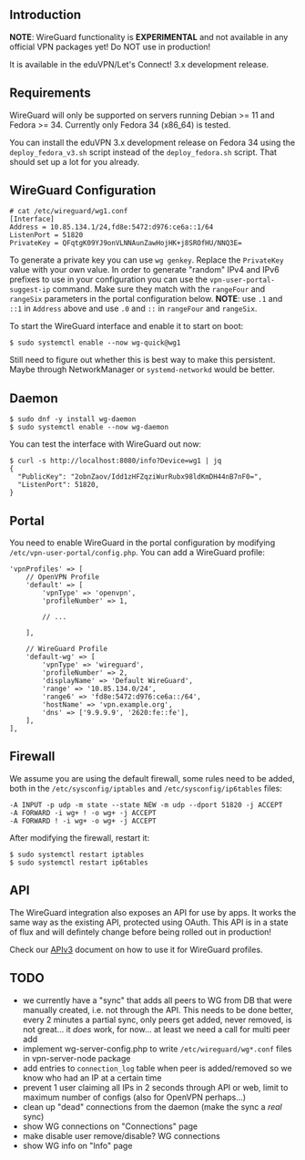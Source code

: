 ## Introduction

**NOTE**: WireGuard functionality is **EXPERIMENTAL** and not available in 
any official VPN packages yet! Do NOT use in production!

It is available in the eduVPN/Let's Connect! 3.x development release.

## Requirements

WireGuard will only be supported on servers running Debian >= 11 and 
Fedora >= 34. Currently only Fedora 34 (x86_64) is tested.

You can install the eduVPN 3.x development release on Fedora 34 using the 
`deploy_fedora_v3.sh` script instead of the `deploy_fedora.sh` script. That 
should set up a lot for you already.

## WireGuard Configuration

```
# cat /etc/wireguard/wg1.conf 
[Interface]
Address = 10.85.134.1/24,fd8e:5472:d976:ce6a::1/64
ListenPort = 51820
PrivateKey = QFqtgK09YJ9onVLNNAunZawHojHK+j8SROfHU/NNQ3E=
```

To generate a private key you can use `wg genkey`. Replace the `PrivateKey` 
value with your own value. In order to generate "random" IPv4 and IPv6 prefixes
to use in your configuration you can use the `vpn-user-portal-suggest-ip` 
command. Make sure they match with the `rangeFour` and `rangeSix` parameters
in the portal configuration below. **NOTE**: use `.1` and `::1` in `Address` 
above and use `.0` and `::` in `rangeFour` and `rangeSix`.

To start the WireGuard interface and enable it to start on boot:

```
$ sudo systemctl enable --now wg-quick@wg1
```

Still need to figure out whether this is best way to make this persistent. 
Maybe through NetworkManager or `systemd-networkd` would be better.

## Daemon

```
$ sudo dnf -y install wg-daemon
$ sudo systemctl enable --now wg-daemon
```

You can test the interface with WireGuard out now:

```
$ curl -s http://localhost:8080/info?Device=wg1 | jq
{
  "PublicKey": "2obnZaov/Idd1zHFZqziWurRubx98ldKmDH44nB7nF0=",
  "ListenPort": 51820,
}
```

## Portal

You need to enable WireGuard in the portal configuration by modifying 
`/etc/vpn-user-portal/config.php`. You can add a WireGuard profile:

```
'vpnProfiles' => [
    // OpenVPN Profile
    'default' => [ 
        'vpnType' => 'openvpn',
        'profileNumber' => 1,

        // ...
        
    ],
        
    // WireGuard Profile
    'default-wg' => [
        'vpnType' => 'wireguard',
        'profileNumber' => 2,
        'displayName' => 'Default WireGuard',
        'range' => '10.85.134.0/24',
        'range6' => 'fd8e:5472:d976:ce6a::/64',
        'hostName' => 'vpn.example.org',
        'dns' => ['9.9.9.9', '2620:fe::fe'],
    ],
],
```

## Firewall

We assume you are using the default firewall, some rules need to be added, 
both in the `/etc/sysconfig/iptables` and `/etc/sysconfig/ip6tables` files:

```
-A INPUT -p udp -m state --state NEW -m udp --dport 51820 -j ACCEPT
-A FORWARD -i wg+ ! -o wg+ -j ACCEPT
-A FORWARD ! -i wg+ -o wg+ -j ACCEPT
```

After modifying the firewall, restart it:

```
$ sudo systemctl restart iptables
$ sudo systemctl restart ip6tables
```

## API

The WireGuard integration also exposes an API for use by apps. It works the 
same way as the existing API, protected using OAuth. This API is in a state of 
flux and will defintely change before being rolled out in production!

Check our [APIv3](API_V3.md) document on how to use it for WireGuard profiles.

## TODO

- we currently have a "sync" that adds all peers to WG from DB that were 
  manually created, i.e. not through the API. This needs to be done better, 
  every 2 minutes a partial sync, only peers get added, never removed, is 
  not great... it *does* work, for now... at least we need a call for multi 
  peer add
- implement wg-server-config.php to write `/etc/wireguard/wg*.conf` files in 
  vpn-server-node package
- add entries to `connection_log` table when peer is added/removed so we know
  who had an IP at a certain time
- prevent 1 user claiming all IPs in 2 seconds through API or web, limit to 
  maximum number of configs (also for OpenVPN perhaps...)
- clean up "dead" connections from the daemon (make the sync a *real* sync)
- show WG connections on "Connections" page
- make disable user remove/disable? WG connections
- show WG info on "Info" page

